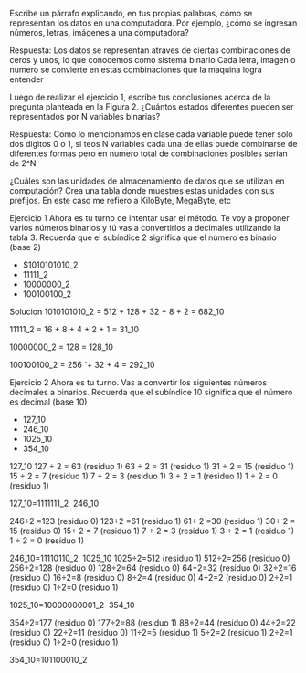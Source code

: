 Escribe un párrafo explicando, en tus propias palabras, cómo se representan los datos en una computadora. 
Por ejemplo, ¿cómo se ingresan números, letras, imágenes a una computadora?

Respuesta: Los datos se representan atraves de ciertas combinaciones de ceros y unos, lo que conocemos como sistema binario
Cada letra, imagen o numero se convierte en estas combinaciones que la maquina logra entender 

Luego de realizar el ejercicio 1, escribe tus conclusiones acerca de la pregunta planteada en la Figura 2. 
¿Cuántos estados diferentes pueden ser representados por N variables binarias?

Respuesta: Como lo mencionamos en clase cada variable puede tener solo dos digitos 0 o 1,  si teos N variables cada una de ellas puede combinarse de 
diferentes formas pero en numero total de combinaciones posibles serian de 2^N 

¿Cuáles son las unidades de almacenamiento de datos que se utilizan en computación? Crea una tabla donde muestres estas unidades con sus prefijos. 
En este caso me refiero a KiloByte, MegaByte, etc 



Ejercicio 1 
Ahora es tu turno de intentar usar el método. Te voy a proponer varios números binarios y tú vas a convertirlos a decimales utilizando la tabla 3. 
Recuerda que el subíndice 2 significa que el número es binario (base 2)

- $1010101010_2 
- 11111_2
- 10000000_2
- 100100100_2

Solucion
1010101010_2 = 512 + 128 + 32 + 8 + 2 = 682_10


11111_2 = 16 + 8 + 4 + 2 + 1 = 31_10 

10000000_2 = 128 = 128_10 

100100100_2 = 256 ´+ 32 + 4 = 292_10 

Ejercicio 2 
Ahora es tu turno. Vas a convertir los siguientes  números decimales a binarios. Recuerda que el subíndice 10 significa que el número es decimal (base 10)

- 127_10 
- 246_10
- 1025_10
- 354_10

127_10
​127 ÷ 2 = 63  (residuo 1)
63 ÷ 2 = 31  (residuo 1)
31 ÷ 2 = 15  (residuo 1)
15 ÷ 2 = 7  (residuo 1)
7 ÷ 2 = 3  (residuo 1)
3 ÷ 2 = 1  (residuo 1)
1 ÷ 2 = 0  (residuo 1)

127_10=1111111_2
​
246_10

246÷2 =123 (residuo 0)
123÷2 =61 (residuo 1)
61÷ 2 =30 (residuo 1)
30÷ 2 = 15 (residuo 0)
15÷ 2 = 7 (residuo 1)
7 ÷ 2 = 3  (residuo 1)
3 ÷ 2 = 1  (residuo 1)
1 ÷ 2 = 0  (residuo 1)

246_10=11110110_2
​
1025_10
1025÷2=512 (residuo 1)
512÷2=256 (residuo 0)
256÷2=128 (residuo 0)
128÷2=64 (residuo 0)
64÷2=32 (residuo 0)
32÷2=16 (residuo 0)
16÷2=8 (residuo 0)
8÷2=4 (residuo 0)
4÷2=2 (residuo 0)
2÷2=1 (residuo 0)
1÷2=0 (residuo 1)

1025_10=10000000001_2
​
354_10

354÷2=177 (residuo 0)
177÷2=88 (residuo 1)
88÷2=44 (residuo 0)
44÷2=22 (residuo 0)
22÷2=11 (residuo 0)
11÷2=5 (residuo 1)
5÷2=2 (residuo 1)
2÷2=1 (residuo 0)
1÷2=0 (residuo 1) 

354_10=101100010_2